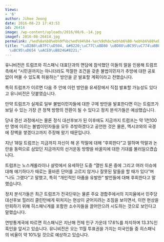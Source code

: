 ```yaml
---
Views:
- '6'
author: Jihee Jeong
date: 2016-08-23 17:43:53
id: 26414
image: /wp-content/uploads/2016/08/6.-14.jpg
imagef: 2016-08-26414.jpg
permalink: /%ed%8a%b8%eb%9f%bc%ed%94%84-%ec%9d%bc%eb%b6%80-%eb%b6%88%eb%b2%95%ec%9d%b4%eb%af%bc%ec%9e%90-%ed%95%a9%eb%b2%95%ed%99%94-%ea%b3%a0%eb%a0%a4/
title: "\uD2B8\uB7FC\uD504, &#8220;\uC77C\uBD80 \uBD88\uBC95\uC774\uBBFC\uC790 \uD569\
  \uBC95\uD654 \uACE0\uB824&#8221;"
---
```


유니비전은 트럼프와 히스패닉 대표단과의 면담에 참석했던 이들의 말을 인용해 트럼프 측에서 &#8220;시민권까지는 아니더라도 적절한 조건을 갖춘 불법이민자가 추방에 대한 공포 없이 머물 수 있도록 허용하는&#8221; 방안을 곧 발표할 계획이라고 전했습니다.

특히 트럼프가 이르면 다음 주 안에 이런 방안을 유세장에서 직접 발표할 가능성도 있다고 유니비전은 덧붙였습니다.

만약 트럼프가 실제로 일부 불법이민자들에 대한 구제 방안을 발표한다면 이는 트럼프가 보일 수 있는 가장 큰 정책 방향의 전환이 될 수 있다고 정치 분석가들은 예상했습니다.

당내 경선 과정에서는 물론 정식 대선후보가 된 이후에도 지금까지 트럼프는 약 1천100만 명에 이르는 불법이민자들을 모두 추방하겠다고 공언한 것은 물론, 멕시코와의 국경에 장벽을 쌓겠다고까지 주장해 왔기 때문입니다.

지난 18일 트럼프는 지금까지 자신이 해 온 막말에 대해 &#8220;후회한다&#8221;고 말하며 막말과 논란을 동력으로 삼았던 지금까지의 선거운동 방향을 바꿀지에 대한 기대를 불러일으켰습니다.

트럼프는 노스캐롤라이나 샬럿에서 유세하던 도중 &#8220;열띤 토론 중에 그리고 여러 이슈에 대해 얘기하다가 때로는 올바른 단어를 고르지 않거나 잘못된 말들을 할 때가 있다&#8221;며 &#8220;나도 그랬다&#8221;고 말했고, 특히 &#8220;개인적인 아픔을 유발한&#8221; 발언들에 대해 후회한다고 말했습니다.

정치 분석가들은 최근 트럼프가 전국단위는 물론 주요 경합주에서의 지지율에서 민주당 대선후보 힐러리 클린턴에게 뒤처지는 현상이 굳어지려는 조짐을 보이면서, 이런 현상을 만회하기 위해 히스패닉계를 포함한 소수자들을 끌어안으려 시도하는 것으로 보인다고 말했습니다.

연방통계국에 따르면 히스패닉은 지난해 전체 인구 가운데 17.6%를 차지하며 13.3%인 흑인을 앞서고 있습니다. 유니비전은 오는 11월 투표권을 가지는 미국인들 중 히스패닉의 비율이 약 10%일 것으로 예상하고 있습니다.

&nbsp;